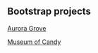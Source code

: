 ## Bootstrap projects

<a href="https://github.com/agiwunderlich/Aurora_Grove">Aurora Grove</a>

<a href="https://github.com/agiwunderlich/Museum_of_Candy">Museum of Candy</a>

